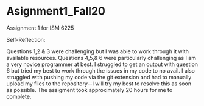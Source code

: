 # Asignment1_Fall20
Assignment 1 for ISM 6225

Self-Reflection:

Questions 1,2 & 3 were challenging but I was able to work through it with available resources. Questions 4,5,& 6 were particularly challenging as I am a very novice programmer at best. I struggled to get an output with question 6 but tried my best to work through the issues in my code to no avail. I also struggled with pushing my code via the git extension and had to manually upload my files to the repository--I will try my best to resolve this as soon as possible. The assigment took approximately 20 hours for me to complete. 
